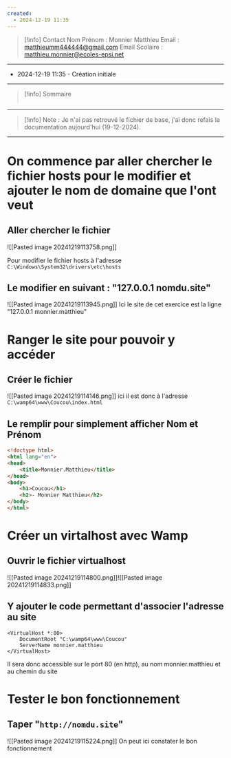 ```yaml
---
created:
  - 2024-12-19 11:35
---
```

>[!info] Contact 
Nom Prénom : Monnier Matthieu
Email : matthieumm444444@gmail.com
Email Scolaire : matthieu.monnier@ecoles-epsi.net

---
- 2024-12-19 11:35 - Création initiale
---

> [!info] Sommaire
> ```table-of-contents
> ```

---

>[!info] Note : 
>Je n'ai pas retrouvé le fichier de base, j'ai donc refais la documentation aujourd'hui (19-12-2024).
>

---
# On commence par aller chercher le fichier hosts pour le modifier et ajouter le nom de domaine que l'ont veut
## Aller chercher le fichier

![[Pasted image 20241219113758.png]]

Pour modifier le fichier hosts à l'adresse `C:\Windows\System32\drivers\etc\hosts`
## Le modifier en suivant : "127.0.0.1 nomdu.site"

![[Pasted image 20241219113945.png]]
Ici le site de cet exercice est la ligne "127.0.0.1 monnier.matthieu"

# Ranger le site pour pouvoir y accéder
## Créer le fichier 
![[Pasted image 20241219114146.png]]
ici il est donc à l'adresse `C:\wamp64\www\Coucou\index.html`
## Le remplir pour simplement afficher Nom et Prénom

```html
<!doctype html>  
<html lang="en">  
<head>  
    <title>Monnier.Matthieu</title>  
</head>  
<body>  
    <h1>Coucou</h1>  
    <h2>- Monnier Matthieu</h2>  
</body>  
</html>
```
# Créer un virtalhost avec Wamp
## Ouvrir le fichier virtualhost
![[Pasted image 20241219114800.png]]![[Pasted image 20241219114833.png]]
## Y ajouter le code permettant d'associer l'adresse au site
```
<VirtualHost *:80>  
    DocumentRoot "C:\wamp64\www\Coucou"  
    ServerName monnier.matthieu  
</VirtualHost>
```
Il sera donc accessible sur le port 80 (en http), au nom monnier.matthieu et au chemin du site
# Tester le bon fonctionnement 
## Taper "`http://nomdu.site`"
![[Pasted image 20241219115224.png]]
On peut ici constater le bon fonctionnement
 